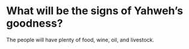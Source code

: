 # What will be the signs of Yahweh’s goodness?

The people will have plenty of food, wine, oil, and livestock.

